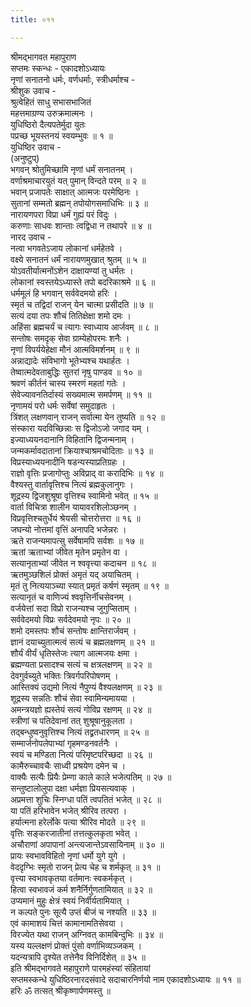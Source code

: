 ```yaml
---
title: ०११

---
```

श्रीमद्‌भागवत महापुराण  
सप्तमः स्कन्धः - एकादशोऽध्यायः  
नृणां सनातनो धर्मः, वर्णधर्माः, स्त्रीधर्माश्च -  
श्रीशुक उवाच -   
श्रुत्वेहितं साधु सभासभाजितं   
महत्तमाग्रण्य उरुक्रमात्मनः ।   
युधिष्ठिरो दैत्यपतेर्मुदा युतः   
पप्रच्छ भूयस्तनयं स्वयम्भुवः ॥ १ ॥   
युधिष्ठिर उवाच -   
(अनुष्टुप्)   
भगवन् श्रोतुमिच्छामि नृणां धर्मं सनातनम् ।   
वर्णाश्रमाचारयुतं यत् पुमान् विन्दते परम् ॥ २ ॥   
भवान् प्रजापतेः साक्षात् आत्मजः परमेष्ठिनः ।   
सुतानां सम्मतो ब्रह्मन् तपोयोगसमाधिभिः ॥ ३ ॥   
नारायणपरा विप्रा धर्मं गुह्यं परं विदुः ।   
करुणाः साधवः शान्ताः त्वद्विधा न तथापरे ॥ ४ ॥   
नारद उवाच -   
नत्वा भगवतेऽजाय लोकानां धर्महेतवे ।   
वक्ष्ये सनातनं धर्मं नारायणमुखात् श्रुतम् ॥ ५ ॥   
योऽवतीर्यात्मनोंऽशेन दाक्षायण्यां तु धर्मतः ।   
लोकानां स्वस्तयेऽध्यास्ते तपो बदरिकाश्रमे ॥ ६ ॥   
धर्ममूलं हि भगवान् सर्ववेदमयो हरिः ।   
स्मृतं च तद्विदां राजन् येन चात्मा प्रसीदति ॥ ७ ॥   
सत्यं दया तपः शौचं तितिक्षेक्षा शमो दमः ।   
अहिंसा ब्रह्मचर्यं च त्यागः स्वाध्याय आर्जवम् ॥ ८ ॥   
सन्तोषः समदृक् सेवा ग्राम्येहोपरमः शनैः ।   
नृणां विपर्ययेहेक्षा मौनं आत्मविमर्शनम् ॥ ९ ॥   
अन्नाद्यादेः संविभागो भूतेभ्यश्च यथार्हतः ।   
तेष्वात्मदेवताबुद्धिः सुतरां नृषु पाण्डव ॥ १० ॥   
श्रवणं कीर्तनं चास्य स्मरणं महतां गतेः ।   
सेवेज्यावनतिर्दास्यं सख्यमात्म समर्पणम् ॥ ११ ॥   
नृणामयं परो धर्मः सर्वेषां समुदाहृतः ।   
त्रिंशत् लक्षणवान् राजन् सर्वात्मा येन तुष्यति ॥ १२ ॥   
संस्कारा यदविच्छिन्नाः स द्विजोऽजो जगाद यम् ।   
इज्याध्ययनदानानि विहितानि द्विजन्मनाम् ।   
जन्मकर्मावदातानां क्रियाश्चाश्रमचोदिताः ॥ १३ ॥   
विप्रस्याध्ययनादीनि षडन्यस्याप्रतिग्रहः ।   
राज्ञो वृत्तिः प्रजागोप्तुः अविप्राद् वा करादिभिः ॥ १४ ॥   
वैश्यस्तु वार्तावृत्तिश्च नित्यं ब्रह्मकुलानुगः ।   
शूद्रस्य द्विजशुश्रूषा वृत्तिश्च स्वामिनो भवेत् ॥ १५ ॥   
वार्ता विचित्रा शालीन यायावरशिलोञ्छनम् ।   
विप्रवृत्तिश्चतुर्धेयं श्रेयसी चोत्तरोत्तरा ॥ १६ ॥   
जघन्यो नोत्तमां वृत्तिं अनापदि भजेन्नरः ।   
ऋते राजन्यमापत्सु सर्वेषामपि सर्वशः ॥ १७ ॥   
ऋतां ऋताभ्यां जीवेत मृतेन प्रमृतेन वा ।   
सत्यानृताभ्यां जीवेत न श्ववृत्त्या कदाचन ॥ १८ ॥   
ऋतमुञ्छशिलं प्रोक्तं अमृतं यद् अयाचितम् ।   
मृतं तु नित्ययाञ्च्या स्यात् प्रमृतं कर्षणं स्मृतम् ॥ १९ ॥   
सत्यानृतं च वाणिज्यं श्ववृत्तिर्नीचसेवनम् ।   
वर्जयेत्तां सदा विप्रो राजन्यश्च जुगुप्सिताम् ।   
सर्ववेदमयो विप्रः सर्वदेवमयो नृपः ॥ २० ॥   
शमो दमस्तपः शौचं सन्तोषः क्षान्तिरार्जवम् ।   
ज्ञानं दयाच्युतात्मत्वं सत्यं च ब्रह्मलक्षणम् ॥ २१ ॥   
शौर्यं वीर्यं धृतिस्तेजः त्याग आत्मजयः क्षमा ।   
ब्रह्मण्यता प्रसादश्च सत्यं च क्षत्रलक्षणम् ॥ २२ ॥   
देवगुर्वच्युते भक्तिः त्रिवर्गपरिपोषणम् ।   
आस्तिक्यं उद्यमो नित्यं नैपुण्यं वैश्यलक्षणम् ॥ २३ ॥   
शूद्रस्य सन्नतिः शौचं सेवा स्वामिन्यमायया ।   
अमन्त्रयज्ञो ह्यस्तेयं सत्यं गोविप्र रक्षणम् ॥ २४ ॥   
स्त्रीणां च पतिदेवानां तत् शुश्रूषानुकूलता ।   
तद्बन्धुष्वनुवृत्तिश्च नित्यं तद्व्रतधारणम् ॥ २५ ॥   
सम्मार्जनोपलेपाभ्यां गृहमण्डनवर्तनैः ।   
स्वयं च मण्डिता नित्यं परिमृष्टपरिच्छदा ॥ २६ ॥   
कामैरुच्चावचैः साध्वी प्रश्रयेण दमेन च ।   
वाक्यैः सत्यैः प्रियैः प्रेम्णा काले काले भजेत्पतिम् ॥ २७ ॥   
सन्तुष्टालोलुपा दक्षा धर्मज्ञा प्रियसत्यवाक् ।   
अप्रमत्ता शुचिः स्निग्धा पतिं त्वपतितं भजेत् ॥ २८ ॥   
या पतिं हरिभावेन भजेत् श्रीरिव तत्परा ।   
हर्यात्मना हरेर्लोके पत्या श्रीरिव मोदते ॥ २९ ॥   
वृत्तिः सङ्‌करजातीनां तत्तत्कुलकृता भवेत् ।   
अचौराणां अपापानां अन्त्यजान्तेऽवसायिनाम् ॥ ३० ॥   
प्रायः स्वभावविहितो नृणां धर्मो युगे युगे ।   
वेददृग्भिः स्मृतो राजन् प्रेत्य चेह च शर्मकृत् ॥ ३१ ॥   
वृत्त्या स्वभावकृतया वर्तमानः स्वकर्मकृत् ।   
हित्वा स्वभावजं कर्म शनैर्निर्गुणतामियात् ॥ ३२ ॥   
उप्यमानं मुहुः क्षेत्रं स्वयं निर्वीर्यतामियात् ।   
न कल्पते पुनः सूत्यै उप्तं बीजं च नश्यति ॥ ३३ ॥   
एवं कामाशयं चित्तं कामानामतिसेवया ।   
विरज्येत यथा राजन् अग्निवत् कामबिन्दुभिः ॥ ३४ ॥   
यस्य यल्लक्षणं प्रोक्तं पुंसो वर्णाभिव्यञ्जकम् ।   
यदन्यत्रापि दृश्येत तत्तेनैव विनिर्दिशेत् ॥ ३५ ॥   
इति श्रीमद्‌भागवते महापुराणे पारमहंस्यां संहितायां   
सप्तमस्कन्धे युधिष्ठिरनारदसंवादे सदाचारनिर्णयो नाम एकादशोऽध्यायः ॥ ११ ॥   
हरिः ॐ तत्सत् श्रीकृष्णार्पणमस्तु ॥ 